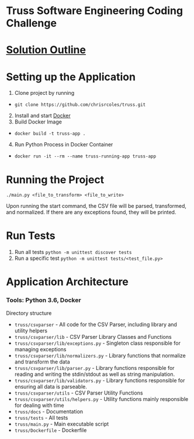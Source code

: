 # Truss Software Engineering Coding Challenge

# [Solution Outline](https://github.com/chrisrcoles/truss/blob/master/docs/challenge.MD)


# Setting up the Application

1. Clone project by running 
- `git clone https://github.com/chrisrcoles/truss.git` 
2. Install and start [Docker](https://docs.docker.com/install/)
3. Build Docker Image 
- `docker build -t truss-app .`
4. Run Python Process in Docker Container
- `docker run -it --rm --name truss-running-app truss-app`


# Running the Project
 `./main.py <file_to_transform> <file_to_write>`

Upon running the start command, the CSV file will be parsed, transformed, and normalized. If there are any exceptions found, they will be printed.

# Run Tests
1. Run all tests `python -m unittest discover tests`
2. Run a specific test `python -m unittest tests/<test_file.py>`

# Application Architecture

### Tools: Python 3.6, Docker

Directory structure
 - `truss/csvparser` - All code for the CSV Parser, including library and utility helpers
 - `truss/csvparser/lib` - CSV Parser Library Classes and Functions
 - `truss/csvparser/lib/exceptions.py` - Singleton class responsible for managing exceptions 
 - `truss/csvparser/lib/normalizers.py` - Library functions that normalize and transform the data
 - `truss/csvparser/lib/parser.py` - Library functions responsible for reading and writing the stdin/stdout as well as string manipulation. 
 - `truss/csvparser/lib/validators.py` - Library functions responsible for ensuring all data is parseable.  
 - `truss/csvparser/utils` - CSV Parser Utility Functions
 - `truss/csvparser/utils/helpers.py` - Utility functions mainly responsible for dealing with time 
 - `truss/docs` - Documentation
 - `truss/tests` - All tests
 - `truss/main.py` - Main executable script
 - `truss/Dockerfile` - Dockerfile
 
 
 
  
